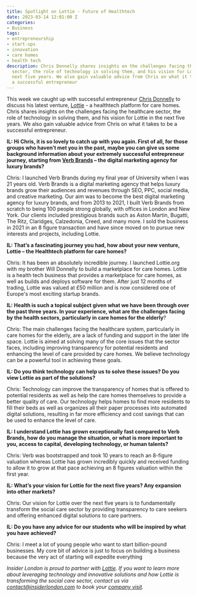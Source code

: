 ```yaml
---
title: Spotlight on Lottie - Future of Healthtech
date: 2023-03-14 12:01:00 Z
categories:
- Business
tags:
- entrepreneurship
- start-ups
- innovation
- care homes
- health tech
description: Chris Donnelly shares insights on the challenges facing the healthcare
  sector, the role of technology in solving them, and his vision for Lottie in the
  next five years. We also gain valuable advice from Chris on what it takes to be
  a successful entrepreneur
---
```


This week we caught up with successful entrepreneur [Chris Donnelly](https://www.linkedin.com/in/donnellychris) to discuss his latest venture, [Lottie](https://lottie.org/) - a healthtech platform for care homes. Chris shares insights on the challenges facing the healthcare sector, the role of technology in solving them, and his vision for Lottie in the next five years. We also gain valuable advice from Chris on what it takes to be a successful entrepreneur.


**IL: Hi Chris, it is so lovely to catch up with you again. First of all, for those groups who haven’t met you in the past, maybe you can give us some background information about your extremely successful entrepreneur journey, starting from [Verb Brands](https://verbbrands.com/) – the digital marketing agency for luxury brands?**

Chris: I launched Verb Brands during my final year of University when I was 21 years old. Verb Brands is a digital marketing agency that helps luxury brands grow their audiences and revenues through SEO, PPC, social media, and creative marketing. Our aim was to become the best digital marketing agency for luxury brands, and from 2013 to 2021, I built Verb Brands from scratch to being 100 people strong globally, with offices in London and New York. Our clients included prestigious brands such as Aston Martin, Bugatti, The Ritz, Claridges, Calzedonia, Creed, and many more. I sold the business in 2021 in an 8 figure transaction and have since moved on to pursue new interests and projects, including Lottie.

**IL: That’s a fascinating journey you had, how about your new venture, Lottie – the Healthtech platform for care homes?**

Chris: It has been an absolutely incredible journey. I launched Lottie.org with my brother Will Donnelly to build a marketplace for care homes. Lottie is a health tech business that provides a marketplace for care homes, as well as builds and deploys software for them. After just 12 months of trading, Lottie was valued at £50 million and is now considered one of Europe's most exciting startup brands.

**IL: Health is such a topical subject given what we have been through over the past three years. In your experience, what are the challenges facing by the health sectors, particularly in care homes  for the elderly**?

Chris: The main challenges facing the healthcare system, particularly in care homes for the elderly, are a lack of funding and support in the later life space. Lottie is aimed at solving many of the core issues that the sector faces, including improving transparency for potential residents and enhancing the level of care provided by care homes. We believe technology can be a powerful tool in achieving these goals.

**IL: Do you think technology can help us to solve these issues? Do you view Lottie as part of the solutions?**

Chris: Technology can improve the transparency of homes that is offered to potential residents as well as help the care homes themselves to provide a better quality of care. Our technology helps homes to find more residents to fill their beds as well as organizes all their paper processes into automated digital solutions, resulting in far more efficiency and cost savings that can be used to enhance the level of care.

**IL: I understand Lottie has grown exceptionally fast compared to Verb Brands, how do you manage the situation, or what is more important to you, access to capital, developing technology, or human talents?**

Chris: Verb was bootstrapped and took 10 years to reach an 8-figure valuation whereas Lottie has grown incredibly quickly and received funding to allow it to grow at that pace achieving an 8 figures valuation within the first year.

**IL: What’s your vision for Lottie for the next five years? Any expansion into other markets?**

Chris: Our vision for Lottie over the next five years is to fundamentally transform the social care sector by providing transparency to care seekers and offering enhanced digital solutions to care partners.

**IL: Do you have any advice for our students who will be inspired by what you have achieved?**

Chris: I meet a lot of young people who want to start billion-pound businesses. My core bit of advice is just to focus on building a business because the very act of starting will expedite everything

*Insider London is proud to partner with [Lottie](https://lottie.org/). If you want to learn more about leveraging technology and innovative solutions and how Lottie is transforming the social care sector, contact us via <a href="mailto:contact@insiderlondon.com">contact@insiderlondon.com</a> to book your [company visit](https://www.insiderlondon.com/london/company-visits/).*
